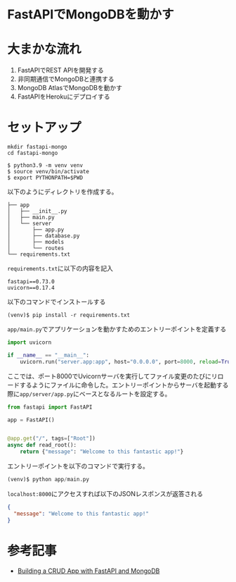 # FastAPIでMongoDBを動かす

# 大まかな流れ

1. FastAPIでREST APIを開発する
2. 非同期通信でMongoDBと連携する
3. MongoDB AtlasでMongoDBを動かす
4. FastAPIをHerokuにデプロイする

# セットアップ

```
mkdir fastapi-mongo
cd fastapi-mongo 
```

```
$ python3.9 -m venv venv
$ source venv/bin/activate
$ export PYTHONPATH=$PWD
```

以下のようにディレクトリを作成する。

```
├── app
│   ├── __init__.py
│   ├── main.py
│   └── server
│       ├── app.py
│       ├── database.py
│       ├── models
│       └── routes
└── requirements.txt
```

`requirements.txt`に以下の内容を記入

```
fastapi==0.73.0
uvicorn==0.17.4
```

以下のコマンドでインストールする

```
(venv)$ pip install -r requirements.txt
```

`app/main.py`でアプリケーションを動かすためのエントリーポイントを定義する

```py
import uvicorn

if __name__ == "__main__":
    uvicorn.run("server.app:app", host="0.0.0.0", port=8000, reload=True)
```

ここでは、ポート8000でUvicornサーバを実行してファイル変更のたびにリロードするようにファイルに命令した。エントリーポイントからサーバを起動する際に`app/server/app.py`にベースとなるルートを設定する。

```py
from fastapi import FastAPI

app = FastAPI()


@app.get("/", tags=["Root"])
async def read_root():
    return {"message": "Welcome to this fantastic app!"}
```

エントリーポイントを以下のコマンドで実行する。

```py
(venv)$ python app/main.py
```

`localhost:8000`にアクセスすれば以下のJSONレスポンスが返答される

```json
{
  "message": "Welcome to this fantastic app!"
}
```

# 参考記事

* [Building a CRUD App with FastAPI and MongoDB](https://testdriven.io/blog/fastapi-mongo/)